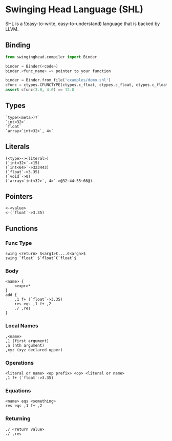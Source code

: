 # Swinging Head Language (SHL)
SHL is a !(easy-to-write, easy-to-understand) language that is backed by LLVM.
## Binding
```py
from swinginghead.compiler import Binder

binder = Binder(<code>)
binder.<func_name> => pointer to your function

binder = Binder.from_file('examples/demo.shl')
cfunc = ctypes.CFUNCTYPE(ctypes.c_float, ctypes.c_float, ctypes.c_float)(binder.head)
assert cfunc(3.0, 4.0) == 12.0
```

## Types
```
`type(<meta>)?`
`int<32>`
`float`
`array<`int<32>`, 4>`
``` 
## Literals
```
(<type>-><literal>)
(`int<32>`->15)
(`int<64>`->323443)
(`float`->3.35)
(`void`->0)
(`array<`int<32>`, 4>`->@32~44~55~66@)
```
## Pointers
```
<-<value>
<-(`float`->3.35)
```
## Functions
### Func Type
```
swing <return> $<arg1>€....€<argn>$
swing `float` $`float`€`float`$
```
### Body
```
<name> {
    <expr>*
}
add {
    ,1 f+ (`float`->3.35)
    res eqs ,1 f+ ,2
    ./ ,res
}
```
### Local Names
```
,<name>
,1 (first argument)
,n (nth argument)
,xyz (xyz declared upper)
```
### Operations
```
<literal or name> <op prefix> <op> <literal or name>
,1 f+ (`float`->3.35)
```
### Equations
```
<name> eqs <something>
res eqs ,1 f+ ,2
```
### Returning
```
./ <return value>
./ ,res
```
